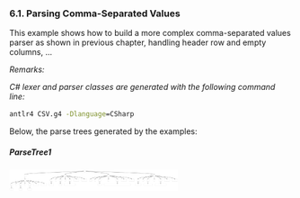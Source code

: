﻿### 6.1. Parsing Comma-Separated Values

This example shows how to build a more complex comma-separated values parser as shown in previous chapter, handling header row and empty columns, ...

_Remarks:_

_C# lexer and parser classes are generated with the following command line:_

```bat
antlr4 CSV.g4 -Dlanguage=CSharp
```

Below, the parse trees generated by the examples:

##### ParseTree1

<img src=".resources/ParseTree1.svg" alt="ParseTree1" width="300"/>